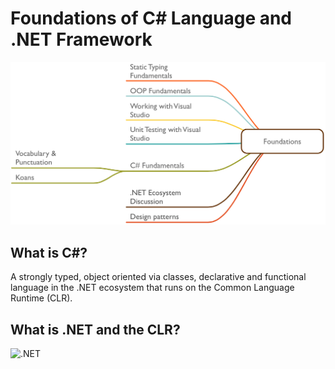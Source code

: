 # Foundations of C\# Language and .NET Framework

![C# Foundations](foundations.png)

## What is C\#?

A strongly typed, object oriented via classes, declarative and functional language in the .NET ecosystem that runs on the Common Language Runtime (CLR).

## What is .NET and the CLR?

![.NET](https://upload.wikimedia.org/wikipedia/commons/thumb/d/d3/DotNet.svg/300px-DotNet.svg.png)